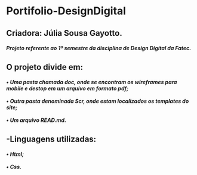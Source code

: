 # Portifolio-DesignDigital
<h2> Criadora:  Júlia Sousa Gayotto. </h2>
<h5> Projeto referente ao 1º semestre da disciplina de Design Digital da Fatec. <h5>
<h2> O projeto divide em: </h2>
<h5>•	Uma pasta chamada doc, onde se encontram os wireframes para mobile e destop em um arquivo em formato pdf;
  <br>
  <br>
•	Outra pasta denominada Scr, onde estam localizados os templates do site;
  <br>
  <br>
•	Um arquivo READ.md. <h5>
<h2> -Linguagens utilizadas: </h2>
<h5> •	Html;
  <br>
  <br>
•	Css. <h5>
